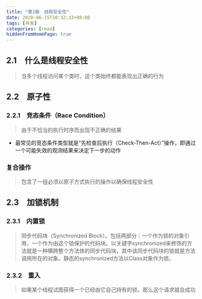 ```yaml
---
title: "第2章　线程安全性"
date: 2020-06-15T10:32:33+08:00
tags: [并发]
categories: [read]
hiddenFromHomePage: true
---
```


## 2.1　什么是线程安全性
>当多个线程访问某个类时，这个类始终都能表现出正确的行为

## 2.2　原子性
### 2.2.1　竞态条件（Race Condition）
>由于不恰当的执行时序而出现不正确的结果

- 最常见的竞态条件类型就是“先检查后执行（Check-Then-Act）”操作，即通过一个可能失效的观测结果来决定下一步的动作

### 复合操作
>包含了一组必须以原子方式执行的操作以确保线程安全性

## 2.3　加锁机制
### 2.3.1　内置锁
>同步代码块（Synchronized Block）。包括两部分：一个作为锁的对象引用，一个作为由这个锁保护的代码块。以关键字synchronized来修饰的方法就是一种横跨整个方法体的同步代码块，其中该同步代码块的锁就是方法调用所在的对象。静态的synchronized方法以Class对象作为锁。

### 2.3.2　重入
>如果某个线程试图获得一个已经由它自己持有的锁，那么这个请求就会成功